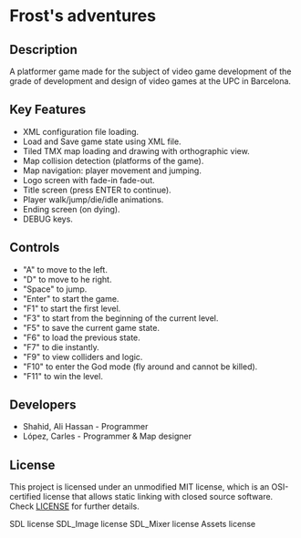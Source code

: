 # Frost's adventures

## Description

A platformer game made for the subject of video game development of the grade of development and design of video games at the UPC in Barcelona.

## Key Features

 - XML configuration file loading.
 - Load and Save game state using XML file.
 - Tiled TMX map loading and drawing with orthographic view.
 - Map collision detection (platforms of the game).
 - Map navigation: player movement and jumping.
 - Logo screen with fade-in fade-out.
 - Title screen (press ENTER to continue).
 - Player walk/jump/die/idle animations.
 - Ending screen (on dying).
 - DEBUG keys.
 
## Controls

 - "A" to move to the left.
 - "D" to move to he right.
 - "Space" to jump.
 - "Enter" to start the game.
 - "F1" to start the first level.
 - "F3" to start from the beginning of the current level.
 - "F5" to save the current game state.
 - "F6" to load the previous state.
 - "F7" to die instantly.
 - "F9" to view colliders and logic.
 - "F10" to enter the God mode (fly around and cannot be killed).
 - "F11" to win the level.

## Developers

 - Shahid, Ali Hassan - Programmer
 - López, Carles - Programmer & Map designer

## License

This project is licensed under an unmodified MIT license, which is an OSI-certified license that allows static linking with closed source software. Check [LICENSE](LICENSE) for further details.

SDL license
SDL_Image license
SDL_Mixer license
Assets license
